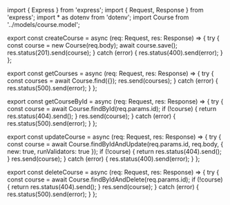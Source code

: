 import { Express } from 'express';
import { Request, Response } from 'express';
import * as dotenv from 'dotenv';
import Course from '../models/course.model';

export const createCourse = async (req: Request, res: Response) => {
  try {
    const course = new Course(req.body);
    await course.save();
    res.status(201).send(course);
  } catch (error) {
    res.status(400).send(error);
  }
};

export const getCourses = async (req: Request, res: Response) => {
  try {
    const courses = await Course.find({});
    res.send(courses);
  } catch (error) {
    res.status(500).send(error);
  }
};

export const getCourseById = async (req: Request, res: Response) => {
  try {
    const course = await Course.findById(req.params.id);
    if (!course) {
      return res.status(404).send();
    }
    res.send(course);
  } catch (error) {
    res.status(500).send(error);
  }
};

export const updateCourse = async (req: Request, res: Response) => {
  try {
    const course = await Course.findByIdAndUpdate(req.params.id, req.body, { new: true, runValidators: true });
    if (!course) {
      return res.status(404).send();
    }
    res.send(course);
  } catch (error) {
    res.status(400).send(error);
  }
};

export const deleteCourse = async (req: Request, res: Response) => {
  try {
    const course = await Course.findByIdAndDelete(req.params.id);
    if (!course) {
      return res.status(404).send();
    }
    res.send(course);
  } catch (error) {
    res.status(500).send(error);
  }
};